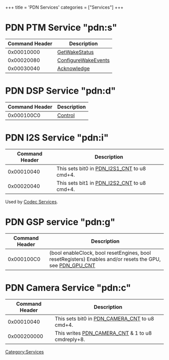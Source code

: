+++
title = 'PDN Services'
categories = ["Services"]
+++

# PDN PTM Service "pdn:s"

| Command Header | Description                                                |
|----------------|------------------------------------------------------------|
| 0x00010000     | [GetWakeStatus](PDNS:GetWakeStatus "wikilink")             |
| 0x00020080     | [ConfigureWakeEvents](PDNS:ConfigureWakeEvents "wikilink") |
| 0x00030040     | [Acknowledge](PDNS:Acknowledge "wikilink")                 |

# PDN DSP Service "pdn:d"

| Command Header | Description                        |
|----------------|------------------------------------|
| 0x000100C0     | [Control](PDND:Control "wikilink") |

# PDN I2S Service "pdn:i"

| Command Header | Description |
|----|----|
| 0x00010040 | This sets bit0 in [PDN_I2S1_CNT](PDN_Registers#pdn_i2s1_cnt "wikilink") to u8 cmd+4. |
| 0x00020040 | This sets bit1 in [PDN_I2S2_CNT](PDN_Registers#pdn_i2s2_cnt "wikilink") to u8 cmd+4. |

Used by [Codec Services](Codec_Services "wikilink").

# PDN GSP service "pdn:g"

| Command Header | Description |
|----|----|
| 0x000100C0 | (bool enableClock, bool resetEngines, bool resetRegisters) Enables and/or resets the GPU, see [PDN_GPU_CNT](PDN_Registers#pdn_gpu_cnt "wikilink") |

# PDN Camera Service "pdn:c"

| Command Header | Description |
|----|----|
| 0x00010040 | This sets bit0 in [PDN_CAMERA_CNT](PDN_Registers#pdn_camera_cnt "wikilink") to u8 cmd+4. |
| 0x000200000 | This writes [PDN_CAMERA_CNT](PDN_Registers#pdn_camera_cnt "wikilink") & 1 to u8 cmdreply+8. |

[Category:Services](Category:Services "wikilink")
